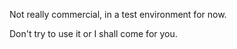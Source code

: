 Not really commercial, in a test environment for now.

Don't try to use it or I shall come for you.
